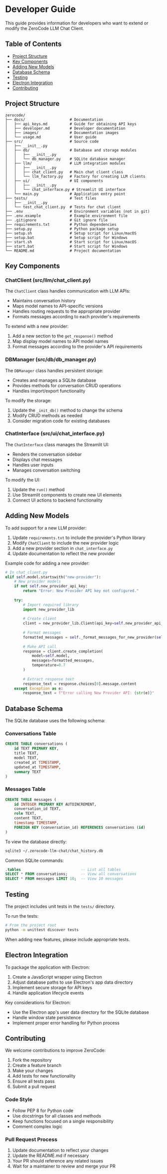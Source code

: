 # Developer Guide

This guide provides information for developers who want to extend or modify the ZeroCode LLM Chat Client.

## Table of Contents
- [Project Structure](#project-structure)
- [Key Components](#key-components)
- [Adding New Models](#adding-new-models)
- [Database Schema](#database-schema)
- [Testing](#testing)
- [Electron Integration](#electron-integration)
- [Contributing](#contributing)

## Project Structure

```
zerocode/
├── docs/                    # Documentation
│   ├── api_keys.md          # Guide for obtaining API keys
│   ├── developer.md         # Developer documentation
│   ├── images/              # Documentation images
│   └── usage.md             # User guide
├── src/                     # Source code
│   ├── __init__.py
│   ├── db/                  # Database and storage modules
│   │   ├── __init__.py
│   │   └── db_manager.py    # SQLite database manager
│   ├── llm/                 # LLM integration modules
│   │   ├── __init__.py
│   │   ├── chat_client.py   # Main chat client class
│   │   └── llm_factory.py   # Factory for creating LLM clients
│   ├── ui/                  # UI components
│   │   ├── __init__.py
│   │   └── chat_interface.py # Streamlit UI interface
│   └── main.py              # Application entry point
├── tests/                   # Test files
│   ├── __init__.py
│   └── test_chat_client.py  # Tests for chat client
├── .env                     # Environment variables (not in git)
├── .env.example             # Example environment file
├── .gitignore               # Git ignore file
├── requirements.txt         # Python dependencies
├── setup.py                 # Python package setup
├── setup.sh                 # Setup script for Linux/macOS
├── setup.bat                # Setup script for Windows
├── start.sh                 # Start script for Linux/macOS
├── start.bat                # Start script for Windows
└── README.md                # Project documentation
```

## Key Components

### ChatClient (src/llm/chat_client.py)

The `ChatClient` class handles communication with LLM APIs:

- Maintains conversation history
- Maps model names to API-specific versions
- Handles routing requests to the appropriate provider
- Formats messages according to each provider's requirements

To extend with a new provider:
1. Add a new section to the `get_response()` method
2. Map display model names to API model names
3. Format messages according to the provider's API requirements

### DBManager (src/db/db_manager.py)

The `DBManager` class handles persistent storage:

- Creates and manages a SQLite database
- Provides methods for conversation CRUD operations
- Handles import/export functionality

To modify the storage:
1. Update the `_init_db()` method to change the schema
2. Modify CRUD methods as needed
3. Consider migration code for existing databases

### ChatInterface (src/ui/chat_interface.py)

The `ChatInterface` class manages the Streamlit UI:

- Renders the conversation sidebar
- Displays chat messages
- Handles user inputs
- Manages conversation switching

To modify the UI:
1. Update the `run()` method
2. Use Streamlit components to create new UI elements
3. Connect UI actions to backend functionality

## Adding New Models

To add support for a new LLM provider:

1. Update `requirements.txt` to include the provider's Python library
2. Modify `ChatClient` to include the new provider logic
3. Add a new provider section in `chat_interface.py`
4. Update documentation to reflect the new provider

Example code for adding a new provider:

```python
# In chat_client.py
elif self.model.startswith("new-provider"):
    # New provider models
    if not self.new_provider_api_key:
        return "Error: New Provider API key not configured."
    
    try:
        # Import required library
        import new_provider_lib
        
        # Create client
        client = new_provider_lib.Client(api_key=self.new_provider_api_key)
        
        # Format messages
        formatted_messages = self._format_messages_for_new_provider(self.conversation_history)
        
        # Make API call
        response = client.create_completion(
            model=self.model,
            messages=formatted_messages,
            temperature=0.7
        )
        
        # Extract response text
        response_text = response.choices[0].message.content
    except Exception as e:
        response_text = f"Error calling New Provider API: {str(e)}"
```

## Database Schema

The SQLite database uses the following schema:

### Conversations Table

```sql
CREATE TABLE conversations (
    id TEXT PRIMARY KEY,
    title TEXT,
    model TEXT,
    created_at TIMESTAMP,
    updated_at TIMESTAMP,
    summary TEXT
)
```

### Messages Table

```sql
CREATE TABLE messages (
    id INTEGER PRIMARY KEY AUTOINCREMENT,
    conversation_id TEXT,
    role TEXT,
    content TEXT,
    timestamp TIMESTAMP,
    FOREIGN KEY (conversation_id) REFERENCES conversations (id)
)
```

To view the database directly:
```bash
sqlite3 ~/.zerocode-llm-chat/chat_history.db
```

Common SQLite commands:
```sql
.tables                           -- List all tables
SELECT * FROM conversations;      -- View all conversations
SELECT * FROM messages LIMIT 10;  -- View 10 messages
```

## Testing

The project includes unit tests in the `tests/` directory.

To run the tests:

```bash
# From the project root
python -m unittest discover tests
```

When adding new features, please include appropriate tests.

## Electron Integration

To package the application with Electron:

1. Create a JavaScript wrapper using Electron
2. Adjust database paths to use Electron's app data directory
3. Implement secure storage for API keys
4. Handle application lifecycle events

Key considerations for Electron:
- Use the Electron app's user data directory for the SQLite database
- Handle window state persistence
- Implement proper error handling for Python process

## Contributing

We welcome contributions to improve ZeroCode:

1. Fork the repository
2. Create a feature branch
3. Make your changes
4. Add tests for new functionality
5. Ensure all tests pass
6. Submit a pull request

### Code Style

- Follow PEP 8 for Python code
- Use docstrings for all classes and methods
- Keep functions focused on a single responsibility
- Comment complex logic

### Pull Request Process

1. Update documentation to reflect your changes
2. Update the README.md if necessary
3. Your PR should reference any related issues
4. Wait for a maintainer to review and merge your PR
